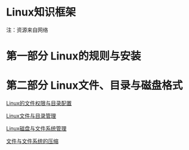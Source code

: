 # Linux知识框架

注：资源来自网络

# 第一部分 Linux的规则与安装

# 第二部分 Linux文件、目录与磁盘格式

[Linux的文件权限与目录配置](Part2/Linux的文件权限与目录配置.md)

[Linux文件与目录管理](Part2/Linux文件与目录管理.md)

[Linux磁盘与文件系统管理](Part2/Linux磁盘与文件系统管理.md)

[文件与文件系统的压缩](Part2/文件与文件系统的压缩.md)

